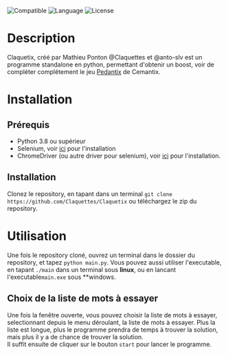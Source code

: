 ![Compatible](https://img.shields.io/badge/Compatible-linuxX64--Windows-success)
![Language](https://img.shields.io/badge/Language-Py-blue)
![License](https://img.shields.io/badge/Licence-CC%20BY--NC--SA%204.0-brightgreen)

# Description
Claquetix, créé par Mathieu Ponton @Claquettes et @anto-slv est un programme standalone en python, permettant d'obtenir un boost, voir de compléter complétement le jeu [Pedantix](https://cemantix.certitudes.org/pedantix) de Cemantix.

# Installation
## Prérequis
- Python 3.8 ou supérieur
- Selenium, voir [ici](https://selenium-python.readthedocs.io/installation.html) pour l'installation
- ChromeDriver (ou autre driver pour selenium), voir [ici](https://selenium-python.readthedocs.io/installation.html#drivers) pour l'installation.

## Installation
Clonez le repository, en tapant dans un terminal ```git clone https://github.com/Claquettes/Claquetix``` ou téléchargez le zip du repository.

# Utilisation
Une fois le repository cloné, ouvrez un terminal dans le dossier du repository, et tapez ```python main.py```.
Vous pouvez aussi utiliser l'executable, en tapant ```./main``` dans un terminal sous **linux**, ou en lancant l'executable```main.exe``` sous **windows.

## Choix de la liste de mots à essayer
Une fois la fenêtre ouverte, vous pouvez choisir la liste de mots à essayer, selectionnant depuis le menu déroulant, la liste de mots à essayer. Plus la liste est longue, plus le programme prendra de temps à trouver la solution, mais plus il y a de chance de trouver la solution.   
Il suffit ensuite de cliquer sur le bouton ```start``` pour lancer le programme.

